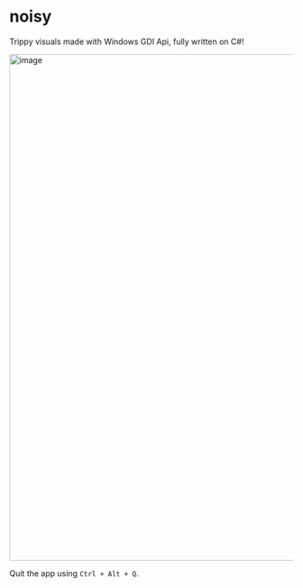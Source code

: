# noisy

Trippy visuals made with Windows GDI Api, fully written on C#!

<img width="1600" height="900" alt="image" src="https://github.com/user-attachments/assets/8e426714-a257-4621-9e5a-d4572fab2b2f" />


Quit the app using `Ctrl + Alt + Q`.

